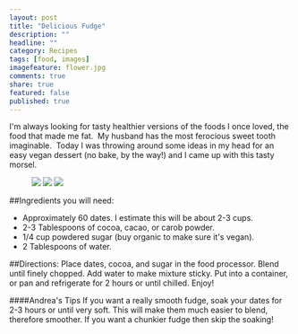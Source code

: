 ```yaml
---
layout: post
title: "Delicious Fudge"
description: ""
headline: ""
category: Recipes
tags: [food, images]
imagefeature: flower.jpg
comments: true
share: true
featured: false
published: true
---
```


I'm always looking for tasty healthier versions of the foods I once loved, the food that made me fat.  My husband has the most ferocious sweet tooth imaginable.  Today I was throwing around some ideas in my head for an easy vegan dessert (no bake, by the way!) and I came up with this tasty morsel.

<figure>
	<img src="http://i1208.photobucket.com/albums/cc370/apegg23/P1010641_zpsccd14eea.png">
	<img src="http://i1208.photobucket.com/albums/cc370/apegg23/P1010638_zps2fd2b446.png">
	<img src="http://i1208.photobucket.com/albums/cc370/apegg23/P1010643_zps3537f6a2.jpg">
</figure>


##Ingredients you will need:

* Approximately 60 dates. I estimate this will be about 2-3 cups.
* 2-3 Tablespoons of cocoa, cacao, or carob powder.
* 1/4 cup powdered sugar (buy organic to make sure it's vegan).
* 2 Tablespoons of water.

##Directions:
Place dates, cocoa, and sugar in the food processor. Blend until finely chopped. Add water to make mixture sticky. Put into a container, or pan and refrigerate for 2 hours or until chilled. Enjoy!

####Andrea's Tips
If you want a really smooth fudge, soak your dates for 2-3 hours or until very soft. This will make them much easier to blend, therefore smoother. If you want a chunkier fudge then skip the soaking!